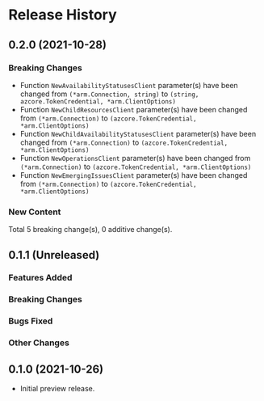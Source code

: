 # Release History

## 0.2.0 (2021-10-28)
### Breaking Changes

- Function `NewAvailabilityStatusesClient` parameter(s) have been changed from `(*arm.Connection, string)` to `(string, azcore.TokenCredential, *arm.ClientOptions)`
- Function `NewChildResourcesClient` parameter(s) have been changed from `(*arm.Connection)` to `(azcore.TokenCredential, *arm.ClientOptions)`
- Function `NewChildAvailabilityStatusesClient` parameter(s) have been changed from `(*arm.Connection)` to `(azcore.TokenCredential, *arm.ClientOptions)`
- Function `NewOperationsClient` parameter(s) have been changed from `(*arm.Connection)` to `(azcore.TokenCredential, *arm.ClientOptions)`
- Function `NewEmergingIssuesClient` parameter(s) have been changed from `(*arm.Connection)` to `(azcore.TokenCredential, *arm.ClientOptions)`

### New Content


Total 5 breaking change(s), 0 additive change(s).


## 0.1.1 (Unreleased)

### Features Added

### Breaking Changes

### Bugs Fixed

### Other Changes

## 0.1.0 (2021-10-26)

- Initial preview release.
